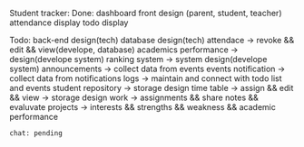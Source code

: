 Student tracker:
  Done:
    dashboard front design (parent, student, teacher)
    attendance display
    todo display

  Todo:
    back-end design(tech)
    database design(tech)
    attendace -> revoke && edit && view(develope, database)
    academics performance -> design(develope system)
    ranking system -> system design(develope system)
    announcements -> collect data from events
    events notification -> collect data from notifications
    logs -> maintain and connect with todo list and events
    student repository -> storage design
    time table -> assign && edit && view -> storage design
    work -> assignments && share notes && evaluvate
    projects -> interests && strengths && weakness && academic performance

    chat: pending
    
